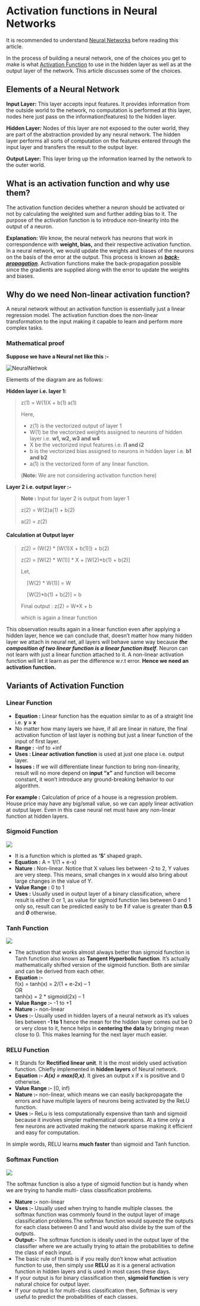 ﻿# Activation functions in Neural Networks 

It is recommended to understand [Neural Networks](https://www.geeksforgeeks.org/neural-networks-a-beginners-guide/) before reading this article. 

In the process of building a neural network, one of the choices you get to make is what [Activation Function](https://www.geeksforgeeks.org/activation-functions-neural-networks/) to use in the hidden layer as well as at the output layer of the network. This article discusses some of the choices.

****Elements of a Neural Network**** 
-------------------------------------

****Input Layer:**** This layer accepts input features. It provides information from the outside world to the network, no computation is performed at this layer, nodes here just pass on the information(features) to the hidden layer. 

****Hidden Layer****_****:****_ Nodes of this layer are not exposed to the outer world, they are part of the abstraction provided by any neural network. The hidden layer performs all sorts of computation on the features entered through the input layer and transfers the result to the output layer. 

****Output Layer:**** This layer bring up the information learned by the network to the outer world. 

****What is an activation function and why use them?**** 
---------------------------------------------------------

The activation function decides whether a neuron should be activated or not by calculating the weighted sum and further adding bias to it. The purpose of the activation function is to introduce non-linearity into the output of a neuron. 

****Explanation:**** We know, the neural network has neurons that work in correspondence with __weight, bias,__ and their respective activation function. In a neural network, we would update the weights and biases of the neurons on the basis of the error at the output. This process is known as [_****back-propagation****_](https://www.geeksforgeeks.org/backpropagation-in-data-mining/). Activation functions make the back-propagation possible since the gradients are supplied along with the error to update the weights and biases. 

****Why do we need Non-linear activation function?****
------------------------------------------------------

A neural network without an activation function is essentially just a linear regression model. The activation function does the non-linear transformation to the input making it capable to learn and perform more complex tasks. 

### ****Mathematical proof**** 

__Suppose we have a Neural net like this :-__ 

![NeuralNetwok](https://media.geeksforgeeks.org/wp-content/uploads/20240503121617/NeuralNetwok.png)

Elements of the diagram are as follows: 

****Hidden layer i.e. layer 1:****

> z(1) = W(1)X + b(1) a(1)
> 
> Here,
> 
> *   z(1) is the vectorized output of layer 1
> *   W(1) be the vectorized weights assigned to neurons of hidden layer i.e. __w1, w2, w3 and w4__
> *   X be the vectorized input features i.e. __i1 and i2__
> *   b is the vectorized bias assigned to neurons in hidden layer i.e. __b1 and b2__
> *   a(1) is the vectorized form of any linear function.
> 
> (****Note:**** We are not considering activation function here)

****Layer 2 i.e. output layer :-****

> ****Note :**** Input for layer 2 is output from layer 1
> 
> z(2) = W(2)a(1) + b(2)  
> 
> a(2) = z(2) 

#### ****Calculation at Output layer****

> z(2) = (W(2) \* \[W(1)X + b(1)\]) + b(2)
> 
> z(2) = \[W(2) \* W(1)\] \* X + \[W(2)\*b(1) + b(2)\]
> 
> Let, 
> 
>     \[W(2) \* W(1)\] = W
> 
>     \[W(2)\*b(1) + b(2)\] = b
> 
> Final output : z(2) = W\*X + b
> 
> which is again a linear function

This observation results again in a linear function even after applying a hidden layer, hence we can conclude that, doesn’t matter how many hidden layer we attach in neural net, all layers will behave same way because _****the composition of two linear function is a linear function itself****_. Neuron can not learn with just a linear function attached to it. A non-linear activation function will let it learn as per the difference w.r.t error. ****Hence we need an activation function.**** 

****Variants of Activation Function**** 
----------------------------------------

### ****Linear Function**** 

*   ****Equation :**** Linear function has the equation similar to as of a straight line i.e. ****y = x****
*   No matter how many layers we have, if all are linear in nature, the final activation function of last layer is nothing but just a linear function of the input of first layer.
*   ****Range :**** -inf to +inf
*   ****Uses : Linear activation function**** is used at just one place i.e. output layer.
*   ****Issues :**** If we will differentiate linear function to bring non-linearity, result will no more depend on __input “x”__ and function will become constant, it won’t introduce any ground-breaking behavior to our algorithm.

****For example :**** Calculation of price of a house is a regression problem. House price may have any big/small value, so we can apply linear activation at output layer. Even in this case neural net must have any non-linear function at hidden layers. 

### ****Sigmoid Function**** 

![](https://media.geeksforgeeks.org/wp-content/uploads/20221013120722/1.png)

*   It is a function which is plotted as ****‘S’**** shaped graph.
*   ****Equation :**** A = 1/(1 + e\-x)
*   ****Nature :**** Non-linear. Notice that X values lies between -2 to 2, Y values are very steep. This means, small changes in x would also bring about large changes in the value of Y.
*   ****Value Range :**** 0 to 1
*   ****Uses :**** Usually used in output layer of a binary classification, where result is either 0 or 1, as value for sigmoid function lies between 0 and 1 only so, result can be predicted easily to be _****1****_ if value is greater than ****0.5**** and _****0****_ otherwise.

### ****Tanh Function**** 

![](https://media.geeksforgeeks.org/wp-content/uploads/20190408115639/tanh3.png)

*   The activation that works almost always better than sigmoid function is Tanh function also known as ****Tangent Hyperbolic function****. It’s actually mathematically shifted version of the sigmoid function. Both are similar and can be derived from each other.
*   ****Equation :-****  
    f(x) = tanh(x) = 2/(1 + e-2x) – 1  
    OR  
    tanh(x) = 2 \* sigmoid(2x) – 1
*   ****Value Range :-**** \-1 to +1
*   ****Nature :-**** non-linear
*   ****Uses :-**** Usually used in hidden layers of a neural network as it’s values lies between ****\-1 to 1**** hence the mean for the hidden layer comes out be 0 or very close to it, hence helps in __centering the data__ by bringing mean close to 0. This makes learning for the next layer much easier.

### ****RELU Function**** 

*   It Stands for __Rectified linear unit__. It is the most widely used activation function. Chiefly implemented in __hidden layers__ of Neural network.
*   ****Equation :-**** _****A(x) = max(0,x)****_. It gives an output x if x is positive and 0 otherwise.
*   ****Value Range :-**** \[0, inf)
*   ****Nature :-**** non-linear, which means we can easily backpropagate the errors and have multiple layers of neurons being activated by the ReLU function.
*   ****Uses :-**** ReLu is less computationally expensive than tanh and sigmoid because it involves simpler mathematical operations. At a time only a few neurons are activated making the network sparse making it efficient and easy for computation.

In simple words, RELU learns __much faster__ than sigmoid and Tanh function.

### ****Softmax Function****

![](https://media.geeksforgeeks.org/wp-content/uploads/20190322133046/softmxx.png)

The softmax function is also a type of sigmoid function but is handy when we are trying to handle multi- class classification problems.

*   ****Nature :-**** non-linear
*   ****Uses :-**** Usually used when trying to handle multiple classes. the softmax function was commonly found in the output layer of image classification problems.The softmax function would squeeze the outputs for each class between 0 and 1 and would also divide by the sum of the outputs. 
*   ****Output:-**** The softmax function is ideally used in the output layer of the classifier where we are actually trying to attain the probabilities to define the class of each input.
*   The basic rule of thumb is if you really don’t know what activation function to use, then simply use __RELU__ as it is a general activation function in hidden layers and is used in most cases these days.
*   If your output is for binary classification then, __sigmoid function__ is very natural choice for output layer.
*   If your output is for multi-class classification then, Softmax is very useful to predict the probabilities of each classes. 
